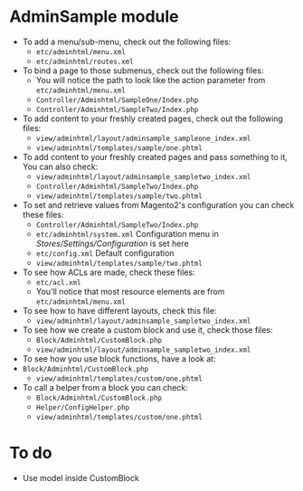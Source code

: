 # AdminSample module

* To add a menu/sub-menu, check out the following files:
  * `etc/adminhtml/menu.xml`
  * `etc/adminhtml/routes.xml`
* To bind a page to those submenus, check out the following files:
  * You will notice the path to look like the action parameter from `etc/adminhtml/menu.xml`
  * `Controller/Adminhtml/SampleOne/Index.php`
  * `Controller/Adminhtml/SampleTwo/Index.php`
* To add content to your freshly created pages, check out the following files:
  * `view/adminhtml/layout/adminsample_sampleone_index.xml`
  * `view/adminhtml/templates/sample/one.phtml`
* To add content to your freshly created pages and pass something to it, You can also check:
  * `view/adminhtml/layout/adminsample_sampletwo_index.xml`
  * `Controller/Adminhtml/SampleTwo/Index.php`
  * `view/adminhtml/templates/sample/two.phtml`
* To set and retrieve values from Magento2's configuration you can check these files:
  * `Controller/Adminhtml/SampleTwo/Index.php`
  * `etc/adminhtml/system.xml` Configuration menu in *Stores/Settings/Configuration* is set here
  * `etc/config.xml` Default configuration
  * `view/adminhtml/templates/sample/two.phtml`
* To see how ACLs are made, check these files:
  * `etc/acl.xml`
  * You'll notice that most resource elements are from `etc/adminhtml/menu.xml`
* To see how to have different layouts, check this file:
  * `view/adminhtml/layout/adminsample_sampletwo_index.xml`
* To see how we create a custom block and use it, check those files:
  * `Block/Adminhtml/CustomBlock.php`
  * `view/adminhtml/layout/adminsample_sampletwo_index.xml`
* To see how you use block functions, have a look at:
* `Block/Adminhtml/CustomBlock.php`
  * `view/adminhtml/templates/custom/one.phtml`
* To call a helper from a block you can check:
  * `Block/Adminhtml/CustomBlock.php`
  * `Helper/ConfigHelper.php`
  * `view/adminhtml/templates/custom/one.phtml`

# To do

- Use model inside CustomBlock
